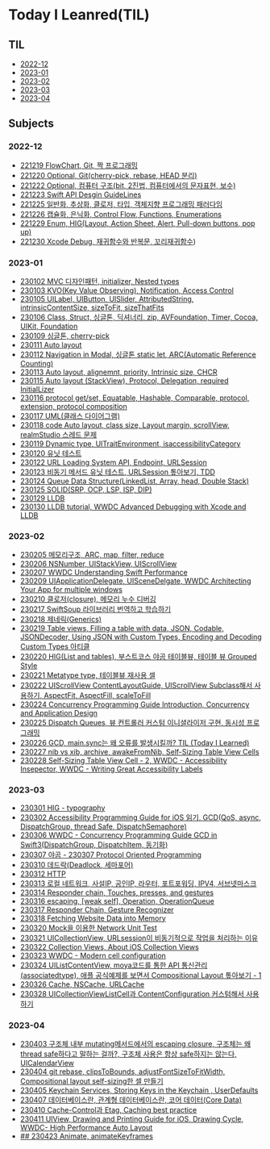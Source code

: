 # Today I Leanred(TIL)

## TIL
- [2022-12](https://github.com/seunghyunCheon/TIL/tree/main/2022-12)
- [2023-01](https://github.com/seunghyunCheon/TIL/tree/main/2023-01)
- [2023-02](https://github.com/seunghyunCheon/TIL/tree/main/2023-02)
- [2023-03](https://github.com/seunghyunCheon/TIL/tree/main/2023-03)
- [2023-04](https://github.com/seunghyunCheon/TIL/tree/main/2023-04)
## Subjects
### 2022-12
- [221219 FlowChart, Git, 짝 프로그래밍](https://github.com/seunghyunCheon/TIL/blob/main/2022-12/221219%20FlowChart%2C%20Git%2C%20%EC%A7%9D%20%ED%94%84%EB%A1%9C%EA%B7%B8%EB%9E%98%EB%B0%8D.md)
- [221220 Optional, Git(cherry-pick, rebase, HEAD 분리)
](https://github.com/seunghyunCheon/TIL/blob/main/2022-12/221220%20Optional%2C%20Git(cherry-pick%2C%20rebase%2C%20HEAD%20%EB%B6%84%EB%A6%AC).md)
- [221222 Optional, 컴퓨터 구조(bit, 2진법, 컴퓨터에서의 문자표현, 보수)](https://github.com/seunghyunCheon/TIL/blob/main/2022-12/221222%20Optional%2C%20%EC%BB%B4%ED%93%A8%ED%84%B0%20%EA%B5%AC%EC%A1%B0(bit%2C%202%EC%A7%84%EB%B2%95%2C%20%EC%BB%B4%ED%93%A8%ED%84%B0%EC%97%90%EC%84%9C%EC%9D%98%20%EB%AC%B8%EC%9E%90%ED%91%9C%ED%98%84%2C%20%EB%B3%B4%EC%88%98).md)
- [221223 Swift API Desgin GuideLines](https://github.com/seunghyunCheon/TIL/blob/main/2022-12/221223%20Swift%20API%20Desgin%20GuideLines.md)
- [221225 일반화, 추상화, 클로저, 타입, 객체지향 프로그래밍 패러다임](https://github.com/seunghyunCheon/TIL/blob/main/2022-12/221225%20%EC%9D%BC%EB%B0%98%ED%99%94,%20%EC%B6%94%EC%83%81%ED%99%94,%20%ED%81%B4%EB%A1%9C%EC%A0%80,%20%ED%83%80%EC%9E%85,%20%EA%B0%9D%EC%B2%B4%EC%A7%80%ED%96%A5%20%ED%94%84%EB%A1%9C%EA%B7%B8%EB%9E%98%EB%B0%8D%20%ED%8C%A8%EB%9F%AC%EB%8B%A4%EC%9E%84.md)
- [221226 캡슐화, 은닉화, Control Flow, Functions, Enumerations](https://github.com/seunghyunCheon/TIL/blob/main/2022-12/221226%20%EC%BA%A1%EC%8A%90%ED%99%94%2C%20%EC%9D%80%EB%8B%89%ED%99%94%2C%20Control%20Flow%2C%20Functions%2C%20Enumerations.md)
- [221229 Enum, HIG(Layout, Action Sheet, Alert, Pull-down buttons, pop up)](https://github.com/seunghyunCheon/TIL/blob/main/2022-12/221229%20Enum%2C%20HIG(Layout%2C%20Action%20Sheet%2C%20Alert%2C%20Pull-down%20buttons%2C%20pop%20up).md)
- [221230 Xcode Debug, 재귀함수와 반복문, 꼬리재귀함수](https://github.com/seunghyunCheon/TIL/edit/main/2022-12/221230%20Xcode%20Debug,%20%EC%9E%AC%EA%B7%80%ED%95%A8%EC%88%98%EC%99%80%20%EB%B0%98%EB%B3%B5%EB%AC%B8,%20%EA%BC%AC%EB%A6%AC%EC%9E%AC%EA%B7%80%ED%95%A8%EC%88%98.md))

### 2023-01
- [230102 MVC 디자인패턴, initializer, Nested types](https://github.com/seunghyunCheon/TIL/blob/main/2023-01/230102%20MVC%20%EB%94%94%EC%9E%90%EC%9D%B8%ED%8C%A8%ED%84%B4%2C%20initializer%2C%20Nested%20types.md)
- [230103 KVO(Key Value Observing), Notification, Access Control](https://github.com/seunghyunCheon/TIL/blob/main/2023-01/230103%20KVO(Key%20Value%20Observing),%20Notification,%20Access%20Control.md)
- [230105 UILabel, UIButton, UISlider, AttributedString, intrinsicContentSize, sizeToFit, sizeThatFits](https://github.com/seunghyunCheon/TIL/blob/main/2023-01/230105%20UILabel%2C%20UIButton%2C%20UISlider%2C%20AttributedString%2C%20intrinsicContentSize%2C%20sizeToFit%2C%20sizeThatFits.md)
- [230106 Class, Struct, 싱글톤, 딕셔너리, zip, AVFoundation, Timer, Cocoa, UIKit, Foundation](https://github.com/seunghyunCheon/TIL/blob/main/2023-01/230106%20Class,%20Struct,%20%EC%8B%B1%EA%B8%80%ED%86%A4,%20%EB%94%95%EC%85%94%EB%84%88%EB%A6%AC,%20zip,%20AVFoundation,%20Timer,%20Cocoa,%20UIKit,%20Foundation.md)
- [230109 싱글톤, cherry-pick](https://github.com/seunghyunCheon/TIL/blob/main/2023-01/230109%20%EC%8B%B1%EA%B8%80%ED%86%A4,%20cherry-pick.md)
- [230111 Auto layout
](https://github.com/seunghyunCheon/TIL/blob/main/2023-01/230111%20Auto%20layout.md)
- [230112 Navigation in Modal, 싱글톤 static let, ARC(Automatic Reference Counting)](https://github.com/seunghyunCheon/TIL/blob/main/2023-01/230112%20Navigation%20in%20Modal%2C%20%EC%8B%B1%EA%B8%80%ED%86%A4%20static%20let%2C%20ARC(Automatic%20Reference%20Counting).md)
- [230113 Auto layout, alignemnt, priority, Intrinsic size, CHCR](https://github.com/seunghyunCheon/TIL/blob/main/2023-01/230113%20Auto%20layout%2C%20alignemnt%2C%20priority%2C%20Intrinsic%20size%2C%20CHCR.md)
- [230115 Auto layout (StackView), Protocol, Delegation, required InitialLizer](https://github.com/seunghyunCheon/TIL/blob/main/2023-01/230115%20Auto%20layout%20(StackView),%20Protocol,%20Delegation,%20required%20InitialLizer.md)
- [230116 protocol get/set, Equatable, Hashable, Comparable, protocol, extension, protocol composition](https://github.com/seunghyunCheon/TIL/blob/main/2023-01/230116%20protocol%20get%2C%20set%2C%20Equatable%2C%20Hashable%2C%20Comparable%2C%20protocol%2C%20extension%2C%20protocol%20composition.md)
- [230117 UML(클래스 다이어그램)](https://github.com/seunghyunCheon/TIL/blob/main/2023-01/230117%20UML(%ED%81%B4%EB%9E%98%EC%8A%A4%20%EB%8B%A4%EC%9D%B4%EC%96%B4%EA%B7%B8%EB%9E%A8).md)
- [230118 code Auto layout, class size, Layout margin, scrollView, realmStudio 스레드 문제](https://github.com/seunghyunCheon/TIL/blob/main/2023-01/230118%20code%20Auto%20layout,%20class%20size,%20Layout%20margin,%20scrollView,%20realmStudio%20%EC%8A%A4%EB%A0%88%EB%93%9C%20%EB%AC%B8%EC%A0%9C.md)
- [230119 Dynamic type, UITraitEnvironment, isaccessibilityCategory](https://github.com/seunghyunCheon/TIL/blob/main/2023-01/230119%20Dynamic%20type%2C%20UITraitEnvironment%2C%20isaccessibilityCategory.md)
- [230120 유닛 테스트](https://github.com/seunghyunCheon/TIL/blob/main/2023-01/230120%20%EC%9C%A0%EB%8B%9B%20%ED%85%8C%EC%8A%A4%ED%8A%B8.md)
- [230122 URL Loading System API, Endpoint, URLSession](https://github.com/seunghyunCheon/TIL/blob/main/2023-01/230122%20URL%20Loading%20System%20API%2C%20Endpoint%2C%20URLSession.md)
- [230123 비동기 메서드 유닛 테스트, URLSession 톺아보기, TDD](https://github.com/seunghyunCheon/TIL/blob/main/2023-01/230123%20%EB%B9%84%EB%8F%99%EA%B8%B0%20%EB%A9%94%EC%84%9C%EB%93%9C%20%EC%9C%A0%EB%8B%9B%20%ED%85%8C%EC%8A%A4%ED%8A%B8%2C%20URLSession%20%ED%86%BA%EC%95%84%EB%B3%B4%EA%B8%B0%2C%20TDD.md)
- [230124 Queue Data Structure(LinkedList, Array, head, Double Stack)](https://github.com/seunghyunCheon/TIL/blob/main/2023-01/230124%20Queue%20Data%20Structure(LinkedList%2C%20Array%2C%20head%2C%20Double%20Stack).md)
- [230125 SOLID(SRP, OCP, LSP, ISP, DIP)](https://github.com/seunghyunCheon/TIL/blob/main/2023-01/230125%20SOLID(SRP%2C%20OCP%2C%20LSP%2C%20ISP%2C%20DIP).md)
- [230129 LLDB](https://github.com/seunghyunCheon/TIL/blob/main/2023-01/230129%20LLDB.md)
- [230130 LLDB tutorial, WWDC Advanced Debugging with Xcode and LLDB](https://github.com/seunghyunCheon/TIL/blob/main/2023-01/230130%20LLDB%20tutorial%2C%20WWDC%20Advanced%20Debugging%20with%20Xcode%20and%20LLDB.md)

### 2023-02
- [230205 메모리구조, ARC, map, filter, reduce](https://github.com/seunghyunCheon/TIL/blob/main/2023-02/230205%20%EB%A9%94%EB%AA%A8%EB%A6%AC%EA%B5%AC%EC%A1%B0%2C%20ARC%2C%20map%2C%20filter%2C%20reduce.md)
- [230206 NSNumber, UIStackView, UIScrollView](https://github.com/seunghyunCheon/TIL/blob/main/2023-02/230206%20NSNumber%2C%20UIStackView%2C%20UIScrollView.md)
- [230207 WWDC Understanding Swift Performance](https://github.com/seunghyunCheon/TIL/blob/main/2023-02/230207%20WWDC%20Understanding%20Swift%20Performance.md)
- [230209 UIApplicationDelegate, UISceneDelgate, WWDC Architecting Your App for multiple windows
](https://github.com/seunghyunCheon/TIL/blob/main/2023-02/230209%20UIApplicationDelegate%2C%20UISceneDelgate%2C%20WWDC%20Architecting%20Your%20App%20for%20multiple%20windows.md)
- [230210 클로저(closure), 메모리 누수 디버깅](https://github.com/seunghyunCheon/TIL/blob/main/2023-02/230210%20%ED%81%B4%EB%A1%9C%EC%A0%80(closure),%20%EB%A9%94%EB%AA%A8%EB%A6%AC%20%EB%88%84%EC%88%98%20%EB%94%94%EB%B2%84%EA%B9%85.md)
- [230217 SwiftSoup 라이브러리 번역하고 학습하기](https://github.com/seunghyunCheon/TIL/blob/main/2023-02/230217%20SwiftSoup%20%EB%9D%BC%EC%9D%B4%EB%B8%8C%EB%9F%AC%EB%A6%AC%20%EB%B2%88%EC%97%AD%ED%95%98%EA%B3%A0%20%ED%95%99%EC%8A%B5%ED%95%98%EA%B8%B0.md)
- [230218 제네릭(Generics)](https://github.com/seunghyunCheon/TIL/tree/main/2023-02)
- [230219 Table views, Filling a table with data, JSON, Codable, JSONDecoder, Using JSON with Custom Types, Encoding and Decoding Custom Types 아티클
](https://github.com/seunghyunCheon/TIL/blob/main/2023-02/230219%20Table%20views%2C%20Filling%20a%20table%20with%20data%2C%20JSON%2C%20Codable%2C%20JSONDecoder%2C%20Using%20JSON%20with%20Custom%20Types%2C%20Encoding%20and%20Decoding%20Custom%20Types%20%EC%95%84%ED%8B%B0%ED%81%B4.md)
- [230220 HIG(List and tables), 부스트코스 야곰 테이블뷰, 테이블 뷰 Grouped Style](https://github.com/seunghyunCheon/TIL/blob/main/2023-02/230220%20HIG(List%20and%20tables)%2C%20%EB%B6%80%EC%8A%A4%ED%8A%B8%EC%BD%94%EC%8A%A4%20%EC%95%BC%EA%B3%B0%20%ED%85%8C%EC%9D%B4%EB%B8%94%EB%B7%B0%2C%20%ED%85%8C%EC%9D%B4%EB%B8%94%20%EB%B7%B0%20Grouped%20Style.md)
- [230221 Metatype type, 테이블뷰 재사용 셀](https://github.com/seunghyunCheon/TIL/blob/main/2023-02/230221%20Metatype%20type%2C%20%ED%85%8C%EC%9D%B4%EB%B8%94%EB%B7%B0%20%EC%9E%AC%EC%82%AC%EC%9A%A9%20%EC%85%80.md)
- [230222 UIScrollView ContentLayoutGuide, UIScrollView Subclass해서 사용하기, AspectFit, AspectFill, scaleToFill
](https://github.com/seunghyunCheon/TIL/blob/main/2023-02/230222%20UIScrollView%20ContentLayoutGuide%2C%20UIScrollView%20Subclass%ED%95%B4%EC%84%9C%20%EC%82%AC%EC%9A%A9%ED%95%98%EA%B8%B0%2C%20AspectFit%2C%20AspectFill%2C%20scaleToFill.md)
- [230224 Concurrency Programming Guide Introduction, Concurrency and Application Design](https://github.com/seunghyunCheon/TIL/blob/main/2023-02/230224%20Concurrency%20Programming%20Guide%20Introduction%2C%20Concurrency%20and%20Application%20Design.md)
- [230225 Dispatch Queues, 뷰 컨트롤러 커스텀 이니셜라이저 구현, 동시성 프로그래밍](https://github.com/seunghyunCheon/TIL/blob/main/2023-02/230225%20Dispatch%20Queues%2C%20%EB%B7%B0%20%EC%BB%A8%ED%8A%B8%EB%A1%A4%EB%9F%AC%20%EC%BB%A4%EC%8A%A4%ED%85%80%20%EC%9D%B4%EB%8B%88%EC%85%9C%EB%9D%BC%EC%9D%B4%EC%A0%80%20%EA%B5%AC%ED%98%84%2C%20%EB%8F%99%EC%8B%9C%EC%84%B1%20%ED%94%84%EB%A1%9C%EA%B7%B8%EB%9E%98%EB%B0%8D.md)
- [230226 GCD, main.sync는 왜 오류를 발생시킬까? TIL (Today I Learned)](https://github.com/seunghyunCheon/TIL/blob/main/2023-02/230226%20GCD%2C%20main.sync%EB%8A%94%20%EC%99%9C%20%EC%98%A4%EB%A5%98%EB%A5%BC%20%EB%B0%9C%EC%83%9D%EC%8B%9C%ED%82%AC%EA%B9%8C%3F.md)
- [230227 nib vs xib, archive, awakeFromNib, Self-Sizing Table View Cells](https://github.com/seunghyunCheon/TIL/blob/main/2023-02/230227%20nib%20vs%20xib,%20archive,%20awakeFromNib,%20Self-Sizing%20Table%20View%20Cells.md)
- [230228 Self-Sizing Table View Cell - 2, WWDC - Accessibility Insepector, WWDC - Writing Great Accessibility Labels](https://github.com/seunghyunCheon/TIL/blob/main/2023-02/230228%20Self-Sizing%20Table%20View%20Cell%20-%202,%20WWDC%20-%20Accessibility%20Insepector,%20WWDC%20-%20Writing%20Great%20Accessibility%20Labels.md)


### 2023-03
- [230301 HIG - typography](https://github.com/seunghyunCheon/TIL/blob/main/2023-03/230301%20HIG%20-%20Typography.md)
- [230302 Accessibility Programming Guide for iOS 읽기, GCD(QoS, async, DispatchGroup, thread Safe, DispatchSemaphore)
](https://github.com/seunghyunCheon/TIL/blob/main/2023-03/230302%20Accessibility%20Programming%20Guide%20for%20iOS%20%EC%9D%BD%EA%B8%B0%2C%20GCD(QoS%2C%20async%2C%20DispatchGroup%2C%20thread%20Safe%2C%20DispatchSemaphore%2C%20mainThread%20RunLoop).md)
- [230306 WWDC - Concurrency Programming Guide GCD in Swift3(DispatchGroup, DispatchItem, 동기화)](https://github.com/seunghyunCheon/TIL/blob/main/2023-03/230306%20WWDC%20-%20Concurrency%20Programming%20Guide%20GCD%20in%20Swift3(DispatchGroup%2C%20DispatchItem%2C%20%EB%8F%99%EA%B8%B0%ED%99%94).md)
- [230307 야곰 - 230307 Protocol Oriented Programming](https://github.com/seunghyunCheon/TIL/blob/main/2023-03/230307%20%EC%95%BC%EA%B3%B0%20-%20Protocol%20Oriented%20Programming.md)
- [230310 데드락(Deadlock, 세마포어)](https://github.com/seunghyunCheon/TIL/blob/main/2023-03/230310%20%EB%8D%B0%EB%93%9C%EB%9D%BD(Deadlock)%2C%20%EC%84%B8%EB%A7%88%ED%8F%AC%EC%96%B4.md)
- [230312 HTTP](https://github.com/seunghyunCheon/TIL/blob/main/2023-03/230312%20HTTP.md)
- [230313 로컬 네트워크, 사설IP, 공인IP, 라우터, 포트포워딩, IPV4, 서브넷마스크](https://github.com/seunghyunCheon/TIL/tree/main/2023-03)
- [230314 Responder chain, Touches, presses, and gestures](https://github.com/seunghyunCheon/TIL/blob/main/2023-03/230314%20Responder%20chain%2C%20Touches%2C%20presses%2C%20and%20gestures.md)
- [230316 escaping, [weak self], Operation, OperationQueue](https://github.com/seunghyunCheon/TIL/blob/main/2023-03/230316%20escaping%2C%20%5Bweak%20self%5D%2C%20Operation%2C%20OperationQueue.md)
- [230317 Responder Chain, Gesture Recognizer](https://github.com/seunghyunCheon/TIL/blob/main/2023-03/230317%20Responder%20Chain%2C%20Gesture%20Recognizer.md)
- [230318 Fetching Website Data into Memory](https://github.com/seunghyunCheon/TIL/tree/main/2023-03)
- [230320 Mock을 이용한 Network Unit Test](https://github.com/seunghyunCheon/TIL/blob/main/2023-03/230320%20Mock%EC%9D%84%20%EC%9D%B4%EC%9A%A9%ED%95%9C%20Network%20Unit%20Test.md)
- [230321 UICollectionView, URLsession이 비동기적으로 작업을 처리하는 이유](https://github.com/seunghyunCheon/TIL/blob/main/2023-03/230321%20UICollectionView%2C%20URLsession%EC%9D%B4%20%EB%B9%84%EB%8F%99%EA%B8%B0%EC%A0%81%EC%9C%BC%EB%A1%9C%20%EC%9E%91%EC%97%85%EC%9D%84%20%EC%B2%98%EB%A6%AC%ED%95%98%EB%8A%94%20%EC%9D%B4%EC%9C%A0.md)
- [230322 Collection Views, About iOS Collection Views](https://github.com/seunghyunCheon/TIL/blob/main/2023-03/230322%20Collection%20Views%2C%20About%20iOS%20Collection%20Views.md)
- [230323 WWDC - Modern cell configuration](https://github.com/seunghyunCheon/TIL/blob/main/2023-03/230323%20WWDC%20-%20Modern%20cell%20configuration.md)
- [230324 UIListContentView, moya코드를 통한 API 통신관리(associatedtype), 애플 공식예제를 보면서 Compositional Layout 톺아보기 - 1](https://github.com/seunghyunCheon/TIL/blob/main/2023-03/230324%20UIListContentView%2C%20moya%EC%BD%94%EB%93%9C%EB%A5%BC%20%ED%86%B5%ED%95%9C%20API%20%ED%86%B5%EC%8B%A0%EA%B4%80%EB%A6%AC(associatedtype)%2C%20%EC%95%A0%ED%94%8C%20%EA%B3%B5%EC%8B%9D%EC%98%88%EC%A0%9C%EB%A5%BC%20%EB%B3%B4%EB%A9%B4%EC%84%9C%20Compositional%20Layout%20%ED%86%BA%EC%95%84%EB%B3%B4%EA%B8%B0%20-%201.md)
- [230326 Cache, NSCache, URLCache](https://github.com/seunghyunCheon/TIL/blob/main/2023-03/230326%20Cache%2C%20NSCache%2C%20URLCache.md)
- [230328 UICollectionViewListCell과 ContentConfiguration 커스텀해서 사용하기](https://github.com/seunghyunCheon/TIL/blob/main/2023-03/230328%20UICollectionViewListCell%EA%B3%BC%20ContentConfiguration%20%EC%BB%A4%EC%8A%A4%ED%85%80%ED%95%B4%EC%84%9C%20%EC%82%AC%EC%9A%A9%ED%95%98%EA%B8%B0.md)

### 2023-04
- [230403 구조체 내부 mutating메서드에서의 escaping closure, 구조체는 왜 thread safe하다고 말하는 걸까?, 구조체 사용은 항상 safe하지는 않는다, UICalendarView](https://github.com/seunghyunCheon/TIL/blob/main/2023-04/230403%20%EA%B5%AC%EC%A1%B0%EC%B2%B4%20%EB%82%B4%EB%B6%80%20mutating%EB%A9%94%EC%84%9C%EB%93%9C%EC%97%90%EC%84%9C%EC%9D%98%20escaping%20closure%2C%20%EA%B5%AC%EC%A1%B0%EC%B2%B4%EB%8A%94%20%EC%99%9C%20thread%20safe%ED%95%98%EB%8B%A4%EA%B3%A0%20%EB%A7%90%ED%95%98%EB%8A%94%20%EA%B1%B8%EA%B9%8C%3F%2C%20%EA%B5%AC%EC%A1%B0%EC%B2%B4%20%EC%82%AC%EC%9A%A9%EC%9D%80%20%ED%95%AD%EC%83%81%20safe%ED%95%98%EC%A7%80%EB%8A%94%20%EC%95%8A%EB%8A%94%EB%8B%A4%2C%20UICalendarView.md)
- [230404 git rebase, clipsToBounds, adjustFontSizeToFitWidth, Compositional layout self-sizing한 셀 만들기](https://github.com/seunghyunCheon/TIL/blob/main/2023-04/230404%20git%20rebase%2C%20clipsToBounds%2C%20adjustFontSizeToFitWidth%2C%20Compositional%20layout%20self-sizing%ED%95%9C%20%EC%85%80%20%EB%A7%8C%EB%93%A4%EA%B8%B0.md)
- [230405 Keychain Services, Storing Keys in the Keychain , UserDefaults](https://github.com/seunghyunCheon/TIL/blob/main/2023-04/230405%20Keychain%20Services%2C%20Storing%20Keys%20in%20the%20Keychain%20%2C%20UserDefaults.md)
- [230407 데이터베이스란, 관계형 데이터베이스란, 코어 데이터(Core Data)](https://github.com/seunghyunCheon/TIL/blob/main/2023-04/230407%20%EB%8D%B0%EC%9D%B4%ED%84%B0%EB%B2%A0%EC%9D%B4%EC%8A%A4%EB%9E%80%2C%20%EA%B4%80%EA%B3%84%ED%98%95%20%EB%8D%B0%EC%9D%B4%ED%84%B0%EB%B2%A0%EC%9D%B4%EC%8A%A4%EB%9E%80%2C%20%EC%BD%94%EC%96%B4%20%EB%8D%B0%EC%9D%B4%ED%84%B0(Core%20Data).md)
- [230410 Cache-Control과 Etag, Caching best practice](https://github.com/seunghyunCheon/TIL/blob/main/2023-04/2304010%20Cache-Control%EA%B3%BC%20Etag%2C%20Caching%20best%20practice.md)
- [230411 UIView, Drawing and Printing Guide for iOS, Drawing Cycle, WWDC- High Performance Auto Layout](https://github.com/seunghyunCheon/TIL/blob/main/2023-04/230411%20UIView,%20Drawing%20and%20Printing%20Guide%20for%20iOS,%20Drawing%20Cycle,%20WWDC-%20High%20Performance%20Auto%20Layout.md)
- [## 230423 Animate, animateKeyframes](https://github.com/seunghyunCheon/TIL/blob/main/2023-04/230423%20Animate,%20animateKeyframes.md)
